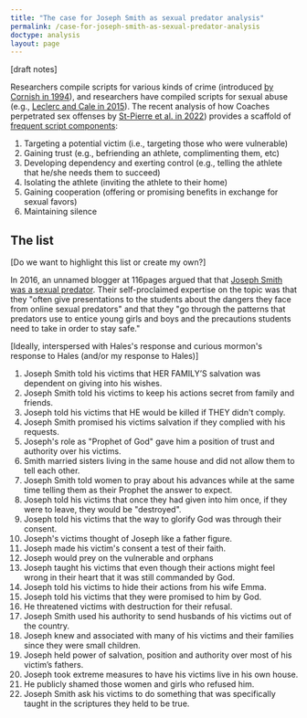 ```yaml
---
title: "The case for Joseph Smith as sexual predator analysis"
permalink: /case-for-joseph-smith-as-sexual-predator-analysis
doctype: analysis
layout: page
---
```


[draft notes]

Researchers compile scripts for various kinds of crime (introduced [by Cornish in 1994](https://popcenter.asu.edu/sites/default/files/Library/CrimePrevention/Volume_03/06_cornish.pdf)), and researchers have compiled scripts for sexual abuse (e.g., [Leclerc and Cale in 2015](https://www.aic.gov.au/sites/default/files/2020-05/tandi497.pdf)). The recent analysis of how Coaches perpetrated sex offenses by [St-Pierre et al. in 2022](https://www.frontiersin.org/articles/10.3389/fpsyg.2022.856798/full)) provides a scaffold of [frequent script components](https://www.frontiersin.org/files/Articles/856798/fpsyg-13-856798-HTML/image_m/fpsyg-13-856798-t002.jpg):

1. Targeting a potential victim (i.e., targeting those who were vulnerable)
1. Gaining trust (e.g., befriending an athlete, complimenting them, etc)
1. Developing dependency and exerting control (e.g., telling the athlete that he/she needs them to succeed)
1. Isolating the athlete (inviting the athlete to their home)
1. Gaining cooperation (offering or promising benefits in exchange for sexual favors)
1. Maintaining silence

## The list

[Do we want to highlight this list or create my own?]

In 2016, an unnamed blogger at 116pages argued that that [Joseph Smith was a sexual predator](https://web.archive.org/web/20230207175620/http://www.116pages.com/2016/08/).  Their self-proclaimed expertise on the topic was that they "often give presentations to the students about the dangers they face from online sexual predators" and that they "go through the patterns that predators use to entice young girls and boys and the precautions students need to take in order to stay safe."

[Ideally, interspersed with Hales's response and curious mormon's response to Hales (and/or my response to Hales)]

1. Joseph Smith told his victims that HER FAMILY’S salvation was dependent on giving into his wishes.
2.  Joseph Smith told his victims to keep his actions secret from family and friends.
3.  Joseph told his victims that HE would be killed if THEY didn't comply.
4.  Joseph Smith promised his victims salvation if they complied with his requests.
5.  Joseph's role as "Prophet of God" gave him a position of trust and authority over his victims.
6. Smith married sisters living in the same house and did not allow them to tell each other.
7.  Joseph Smith told women to pray about his advances while at the same time telling them as their Prophet the answer to expect.
8. Joseph told his victims that once they had given into him once, if they were to leave, they would be "destroyed".
9.  Joseph told his victims that the way to glorify God was through their consent.
10. Joseph's victims thought of Joseph like a father figure.
11.  Joseph made his victim's consent a test of their faith.
12. Joseph would prey on the vulnerable and orphans
13. Joseph taught his victims that even though their actions might feel wrong in their heart that it was still commanded by God.
14.  Joseph told his victims to hide their actions from his wife Emma.
15. Joseph told his victims that they were promised to him by God.
16. He threatened victims with destruction for their refusal. 
17. Joseph Smith used his authority to send husbands of his victims out of the country.
18. Joseph knew and associated with many of his victims and their families since they were small children. 
19. Joseph held power of salvation, position and authority over most of his victim’s fathers.
20. Joseph took extreme measures to have his victims live in his own house.
21. He publicly shamed those women and girls who refused him.
22. Joseph Smith ask his victims to do something that was specifically taught in the scriptures they held to be true.
